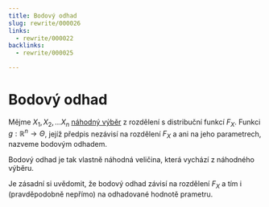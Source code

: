 ```yaml
---
title: Bodový odhad
slug: rewrite/000026
links:
  - rewrite/000022
backlinks:
  - rewrite/000025

---
```


# Bodový odhad

Mějme $X_1, X_2, \ldots X_n$ [náhodný výběr](000022.md) z rozdělení s distribuční
funkcí $F_X$. Funkci $g: \mathbb{R}^n \to \Theta$, jejíž předpis nezávisí na
rozdělení $F_X$ a ani na jeho parametrech, nazveme bodovým odhadem.

Bodový odhad je tak vlastně náhodná veličina, která vychází z náhodného výběru.

Je zásadní si uvědomit, že bodový odhad závisí na rozdělení $F_X$ a tím i
(pravděpodobně nepřímo) na odhadované hodnotě prametru.
